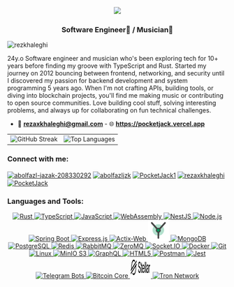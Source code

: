<p align="center">
  <a href="https://github.com/rezkhaleghi">
    <img src="https://readme-typing-svg.herokuapp.com?lines=Hey,+This+is+PocketJack;Welcome+to+my+GitHub!&center=true&width=500&height=50" />
  </a>
</p>

<h3 align="center">Software Engineer🦀 / Musician🎵</h3>

<p align="left"> <img src="https://komarev.com/ghpvc/?username=rezkhaleghi&label=Profile%20views&color=0e75b6&style=flat" alt="rezkhaleghi" /> </p>

24y.o Software engineer and musician who's been exploring tech for 10+ years before finding my groove with TypeScript and Rust. Started my journey on 2012 bouncing between frontend, networking, and security until I discovered my passion for backend development and system programming 5 years ago. When I'm not crafting APIs, building tools, or diving into blockchain projects, you'll find me making music or contributing to open source communities. Love building cool stuff, solving interesting problems, and always up for collaborating on fun technical challenges.

- 📧 **rezaxkhaleghi@gmail.com** - 🌐 **https://pocketjack.vercel.app**

<div align="center">
  <table>
    <tr>
      <td><img src="https://github-readme-streak-stats.herokuapp.com/?user=rezkhaleghi&theme=radical&hide_border=true" alt="GitHub Streak" /></td>
      <td><img src="https://github-readme-stats.vercel.app/api/top-langs/?username=rezkhaleghi&layout=compact&theme=radical&hide_border=true" alt="Top Languages" /></td>
    </tr>
  </table>
</div>

<h3 align="left">Connect with me:</h3>
<p align="left">
<a href="https://linkedin.com/in/rezaxkhaleghi" target="blank"><img align="center" src="https://raw.githubusercontent.com/rahuldkjain/github-profile-readme-generator/master/src/images/icons/Social/linked-in-alt.svg" alt="abolfazl-jazak-208330292" height="30" width="40" /></a>
<a href="https://instagram.com/PocketJack1" target="blank"><img align="center" src="https://raw.githubusercontent.com/rahuldkjain/github-profile-readme-generator/master/src/images/icons/Social/instagram.svg" alt="abolfazljzk" height="30" width="40" /></a>
<a href="https://youtube.com/@PocketJack1" target="blank"><img align="center" src="https://raw.githubusercontent.com/rahuldkjain/github-profile-readme-generator/master/src/images/icons/Social/youtube.svg" alt="PocketJack1" height="30" width="40" /></a>
<a href="https://medium.com/@rezaxkhaleghi" target="blank"><img align="center" src="https://raw.githubusercontent.com/rahuldkjain/github-profile-readme-generator/master/src/images/icons/Social/medium.svg" alt="rezaxkhaleghi" height="30" width="40" /></a>
  <a href="https://soundcloud.com/pocketjack" target="blank"><img align="center" src="https://raw.githubusercontent.com/rahuldkjain/github-profile-readme-generator/master/src/images/icons/Social/soundcloud.svg" alt="PocketJack" height="30" width="40" /></a>
</p>

<h3 align="left">Languages and Tools:</h3>
<p align="center">
  <!-- Backend & Core Languages -->
  <a href="https://www.rust-lang.org/" target="_blank" rel="noreferrer">
    <img src="https://skillicons.dev/icons?i=rust" alt="Rust" />
  </a>
  <a href="https://www.typescriptlang.org/" target="_blank" rel="noreferrer">
    <img src="https://skillicons.dev/icons?i=typescript" alt="TypeScript" />
  </a>
  <a href="https://developer.mozilla.org/en-US/docs/Web/JavaScript" target="_blank" rel="noreferrer">
    <img src="https://skillicons.dev/icons?i=javascript" alt="JavaScript" />
  </a>
  <a href="https://webassembly.org/" target="_blank" rel="noreferrer">
    <img src="https://skillicons.dev/icons?i=wasm" alt="WebAssembly" />
  </a>
  
  <!-- Frameworks & Runtime -->
  <a href="https://nestjs.com/" target="_blank" rel="noreferrer">
    <img src="https://skillicons.dev/icons?i=nestjs" alt="NestJS" />
  </a>
  <a href="https://nodejs.org/" target="_blank" rel="noreferrer">
    <img src="https://skillicons.dev/icons?i=nodejs" alt="Node.js" />
  </a>
  <a href="https://spring.io/projects/spring-boot" target="_blank" rel="noreferrer">
    <img src="https://skillicons.dev/icons?i=spring" alt="Spring Boot" />
  </a>
  <a href="https://expressjs.com/" target="_blank" rel="noreferrer">
    <img src="https://skillicons.dev/icons?i=express" alt="Express.js" />
  </a>
  <a href="https://actix.rs/" target="_blank" rel="noreferrer">
    <img src="https://skillicons.dev/icons?i=actix" alt="Actix-Web" />
  </a>
  <a href="https://yew.rs/" target="_blank" rel="noreferrer">
    <img src="https://raw.githubusercontent.com/yewstack/yew/master/website/static/img/logo.png" alt="Yew" height="48" width="48" />
  </a>
  
  <!-- Databases -->
  <a href="https://www.mongodb.com/" target="_blank" rel="noreferrer">
    <img src="https://skillicons.dev/icons?i=mongodb" alt="MongoDB" />
  </a>
  <a href="https://www.postgresql.org/" target="_blank" rel="noreferrer">
    <img src="https://skillicons.dev/icons?i=postgresql" alt="PostgreSQL" />
  </a>
  <a href="https://redis.io/" target="_blank" rel="noreferrer">
    <img src="https://skillicons.dev/icons?i=redis" alt="Redis" />
  </a>
  
  <!-- Message Queues & Communication -->
  <a href="https://www.rabbitmq.com/" target="_blank" rel="noreferrer">
    <img src="https://skillicons.dev/icons?i=rabbitmq" alt="RabbitMQ" />
  </a>
  <a href="https://zeromq.org/" target="_blank" rel="noreferrer">
    <img src="https://zeromq.org/images/logo.gif" alt="ZeroMQ" height="48" width="48" />
  </a>
  <a href="https://socket.io/" target="_blank" rel="noreferrer">
    <img src="https://socket.io/images/logo.svg" alt="Socket.IO" height="48" width="48" />
  </a>
  
  <!-- Tools & DevOps -->
  <a href="https://www.docker.com/" target="_blank" rel="noreferrer">
    <img src="https://skillicons.dev/icons?i=docker" alt="Docker" />
  </a>
  <a href="https://git-scm.com/" target="_blank" rel="noreferrer">
    <img src="https://skillicons.dev/icons?i=git" alt="Git" />
  </a>
  <a href="https://www.linux.org/" target="_blank" rel="noreferrer">
    <img src="https://skillicons.dev/icons?i=linux" alt="Linux" />
  </a>
  <a href="https://min.io/" target="_blank" rel="noreferrer">
    <img src="https://min.io/resources/img/logo/MINIO_Bird.png" alt="MinIO S3" height="48" width="48" />
  </a>
  
  <!-- APIs & Web Technologies -->
  <a href="https://graphql.org/" target="_blank" rel="noreferrer">
    <img src="https://skillicons.dev/icons?i=graphql" alt="GraphQL" />
  </a>
  <a href="https://www.w3.org/html/" target="_blank" rel="noreferrer">
    <img src="https://skillicons.dev/icons?i=html" alt="HTML5" />
  </a>
  <a href="https://postman.com/" target="_blank" rel="noreferrer">
    <img src="https://skillicons.dev/icons?i=postman" alt="Postman" />
  </a>
  
  <!-- Testing & ORMs -->
  <a href="https://jestjs.io/" target="_blank" rel="noreferrer">
    <img src="https://skillicons.dev/icons?i=jest" alt="Jest" />
  </a>
  
<a href="https://core.telegram.org/bots" target="_blank" rel="noreferrer">
  <img src="https://telegram.org/img/t_logo.svg" alt="Telegram Bots" height="48" width="48" />
</a>
  
  <!-- Blockchain & Web3 -->
  <a href="https://bitcoin.org/" target="_blank" rel="noreferrer">
    <img src="https://bitcoin.org/img/icons/opengraph.png" alt="Bitcoin Core" height="48" width="48" />
  </a>
<a href="https://stellar.org/" target="_blank" rel="noreferrer">
<img src="https://raw.githubusercontent.com/stellar/.github/master/stellar-logo.png" alt="Stellar SDK" height="48" width="48" />  </a>
  <a href="https://tron.network/" target="_blank" rel="noreferrer">
    <img src="https://coin-images.coingecko.com/coins/images/1094/large/tron-logo.png" alt="Tron Network" height="48" width="48" />
  </a>

</p>




